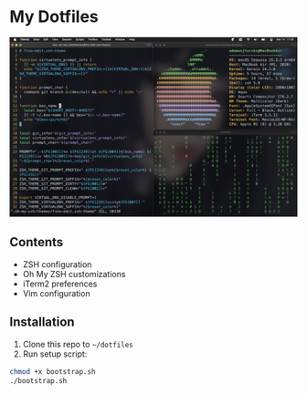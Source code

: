 # My Dotfiles

<div align="center">
  <img src="./screenshots/desktop.png" width="800">
</div>

## Contents

- ZSH configuration
- Oh My ZSH customizations
- iTerm2 preferences
- Vim configuration

## Installation

1. Clone this repo to `~/dotfiles`
2. Run setup script:
```bash
chmod +x bootstrap.sh
./bootstrap.sh